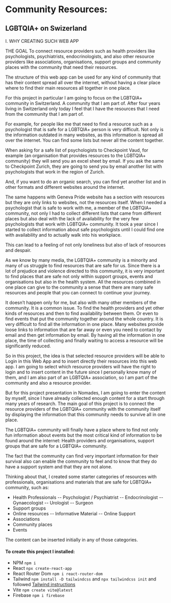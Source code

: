 # Community Resources:

## LGBTQIA+ on Swizerland

####
I. WHY CREATING SUCH WEB APP 

THE GOAL
To connect resource providers such as health providers like psychologists, psychiatrists, endocrinologists, and also other resource providers like associations, organisations, support groups and community places with the community that need their resources.

The structure of this web app can be used for any kind of community that has their content spread all over the internet, without having a clear place where to find their main resources all together in one place.

For this project in particular I am going to focus on the LGBTQIA+ community in Switzerland. A community that I am part of. After four years living in Switzerland only today I feel that I have the resources that I need from the community that I am part of. 

For example, for people like me that need to find a resource such as a psychologist that is safe for a LGBTQIA+ person is very difficult. Not only is the information outdated in many websites, as this information is spread all over the internet. You can find some lists but never all the content together. 

When asking for a safe list of psychologists to Checkpoint Vaud, for example (an organisation that provides resources to the LGBTQIA+ community) they will send you an excel sheet by email. If you ask the same to Checkpoint Zurich, they are going to send you by email another list with psychologists that work in the region of Zurich. 

And, if you want to do an organic search, you can find yet another list and in other formats and different websites around the internet.

The same happens with Geneva Pride website has a section with resources but they are only links to websites, not the resources itself. When I needed a psychologist that is safe to work with me, a member of the LGBTQIA+ community, not only I had to collect different lists that came from different places but also deal with the lack of availability for the very few psychologists that work with LGBTQIA+ community. It took a year since I started to collect information about safe psychologists until I could find one with availability and to actually walk into his workplace.

This can lead to a feeling of not only loneliness but also of lack of resources and despair.

As we know by many media, the LGBTQIA+ community is a minority and many of us struggle to find resources that are safe for us. Since there is a lot of prejudice and violence directed to this community, it is very important to find places that are safe not only within support groups, events and organisations but also in the health system. All the resources combined in one place can give to the community a sense that there are many safe resources and people that you can connect to continue your journey.


It doesn’t happen only for me, but also with many other members of the community. It is a common issue. To find the health providers and yet other kinds of resources and then to find availability between them. Or even to find events that put the community together around the whole country. It is very difficult to find all the information in one place. Many websites provide loose links to information that are far away or even you need to contact by email and then get information by email. By having all the information in one place, the time of collecting and finally waiting to access a resource will be significantly reduced.

So in this project, the idea is that selected resource providers will be able to Login in this Web App and to insert directly their resources into this web app.
I am going to select which resource providers will have the right to login and to insert content in the future since I personally know many of them, and I am also part of an LGBTQIA+ association, so I am part of the community and also a resource provider.

But for this project presentation in Nomades, I am going to enter the content by myself, since I have already collected enough content for a start through many years of research. 
The main goal of this project is to connect the resource providers of the LGBTQIA+ community with the community itself by displaying the information that this community needs to survive all in one place.

The LGBTQIA+ community will finally have a place where to find not only fun information about events but the most critical kind of information to be found around the internet: Health providers and organisations, support groups that are safe for a LGBTQIA+ community.

The fact that the community can find very important information for their survival also can enable the community to feel and to know that they do have a support system and that they are not alone.

Thinking about that, I created some starter categories of resources with professionals, organisations and materials that are safe for LGBTQIA+ community, such as:

- Health Professionals
-- Psychologist / Psychiatrist 
-- Endocrinologist
-- Gynaecologist
-- Urologist
-- Surgeon
- Support groups
- Online resources
-- Informative Material
-- Online Support
- Associations
- Community places
- Events

The content can be inserted initially in any of those categories.


#### To create this project I installed:

- NPM `npm i`
- React `npx create-react-app`
- React Router Dom `npm i react-router-dom`
- Tailwind `npm install -D tailwindcss` and `npx tailwindcss init` and followed [Tailwind instructions](https://tailwindcss.com/docs/guides/create-react-app)
- Vite `npm create vite@latest`
- Firebase `npm i firebase`
